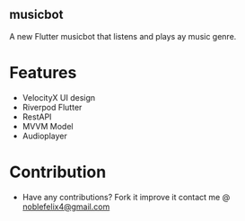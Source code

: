 ## musicbot

A new Flutter musicbot that listens and plays ay music genre.

# Features


- VelocityX UI design
- Riverpod Flutter
- RestAPI
- MVVM Model
- Audioplayer

# Contribution

- Have any contributions? Fork it improve it contact me @ noblefelix4@gmail.com


